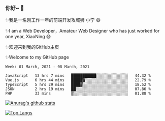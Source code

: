 ### 你好~  👋

✨我是一名刚工作一年的前端开发攻城狮 小宁 😄

✨I am a Web Developer，Amateur Web Designer who has just worked for one year, XiaoNing 😄

✨欢迎来到我的GitHub主页

✨Welcome to my GitHub page
<!--
**7148505/7148505** is a ✨ _special_ ✨ repository because its `README.md` (this file) appears on your GitHub profile.

Here are some ideas to get you started:

- 🔭 I’m currently working on ...
- 🌱 I’m currently learning ...
- 👯 I’m looking to collaborate on ...
- 🤔 I’m looking for help with ...
- 💬 Ask me about ...
- 📫 How to reach me: ...
- 😄 Pronouns: ...
- ⚡ Fun fact: ...
-->

<!--START_SECTION:waka-->
```text
Week: 01 March, 2021 - 08 March, 2021

JavaScript   13 hrs 7 mins   ███████████░░░░░░░░░░░░░░   44.32 % 
Vue.js       6 hrs 44 mins   █████▓░░░░░░░░░░░░░░░░░░░   22.79 % 
TypeScript   5 hrs 29 mins   ████▓░░░░░░░░░░░░░░░░░░░░   18.52 % 
JSON         2 hrs 19 mins   ██░░░░░░░░░░░░░░░░░░░░░░░   07.86 % 
PHP          33 mins         ▒░░░░░░░░░░░░░░░░░░░░░░░░   01.88 % 
```
<!--END_SECTION:waka-->

[![Anurag's github stats](https://github-readme-stats.vercel.app/api?username=littleCareless)](https://github.com/anuraghazra/github-readme-stats)

[![Top Langs](https://github-readme-stats.vercel.app/api/top-langs/?username=littleCareless&layout=compact)](https://github.com/anuraghazra/github-readme-stats)
